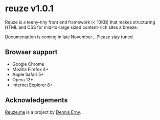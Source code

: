 
<h1>
<a name="reuze-v101" class="anchor" href="#reuze-v101">
<span class="mini-icon mini-icon-link"></span>
</a>
reuze v1.0.1
</h1>
<p>Reuze is a teeny-tiny front end framework (&lt; 10KB) that makes structuring HTML and CSS for mid-to-large sized content-rich sites a breeze.</p>
<p>Documentation is coming in late November... Please stay tuned</p>
<h2><a name="browser-support" class="anchor" href="#browser-support"><span class="mini-icon mini-icon-link"></span></a>Browser support</h2>
<ul>
<li>Google Chrome</li>
<li>Mozilla Firefox 4+</li>
<li>Apple Safari 5+</li>
<li>Opera 12+</li>
<li>Internet Explorer 8+</li>
</ul>
<h2><a name="acknowledgements" class="anchor" href="#acknowledgements"><span class="mini-icon mini-icon-link"></span></a>Acknowledgements</h2>
<p><a href="http://www.reuze.me">Reuze.me</a> is a project by <a href="http://twitter.com/denniserny">Dennis Erny</a>.</p>
